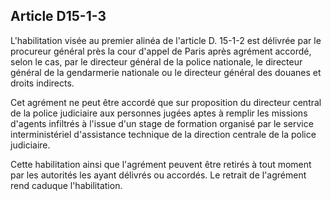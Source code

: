 Article D15-1-3
----
L'habilitation visée au premier alinéa de l'article D. 15-1-2 est délivrée par
le procureur général près la cour d'appel de Paris après agrément accordé, selon
le cas, par le directeur général de la police nationale, le directeur général de
la gendarmerie nationale ou le directeur général des douanes et droits
indirects.

Cet agrément ne peut être accordé que sur proposition du directeur central de la
police judiciaire aux personnes jugées aptes à remplir les missions d'agents
infiltrés à l'issue d'un stage de formation organisé par le service
interministériel d'assistance technique de la direction centrale de la police
judiciaire.

Cette habilitation ainsi que l'agrément peuvent être retirés à tout moment par
les autorités les ayant délivrés ou accordés. Le retrait de l'agrément rend
caduque l'habilitation.
